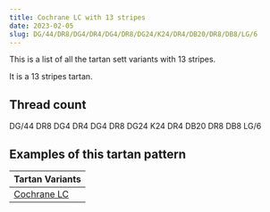 ```yaml
---
title: Cochrane LC with 13 stripes
date: 2023-02-05
slug: DG/44/DR8/DG4/DR4/DG4/DR8/DG24/K24/DR4/DB20/DR8/DB8/LG/6
---
```

This is a list of all the tartan sett variants with 13 stripes.

It is a 13 stripes tartan.


## Thread count
DG/44 DR8 DG4 DR4 DG4 DR8 DG24 K24 DR4 DB20 DR8 DB8 LG/6

## Examples of this tartan pattern

| Tartan Variants |
|---------------|
| [Cochrane LC](/variants/dg/44/dr8/dg4/dr4/dg4/dr8/dg24/k24/dr4/db20/dr8/db8/lg/6-db000052-dg11450d-draa0000-k000000-lgaaaa00)||
